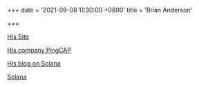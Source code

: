 +++
date = '2021-09-08 11:30:00 +0800'
title = 'Brian Anderson'

+++

[His Site](https://brson.github.io/)

[His company PingCAP](https://pingcap.com/)

[His blog on Solana](https://brson.github.io/2021/06/08/rust-on-solana)

[Solana](https://solana.com/)

